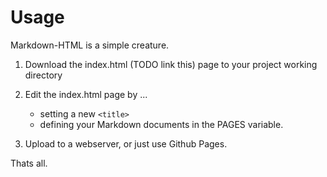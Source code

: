 # Usage

Markdown-HTML is a simple creature.

1) Download the index.html (TODO link this) page to your project working directory
2) Edit the index.html page by ...
    - setting a new `<title>`
    - defining your Markdown documents in the PAGES variable.

3) Upload to a webserver, or just use Github Pages.

Thats all.


